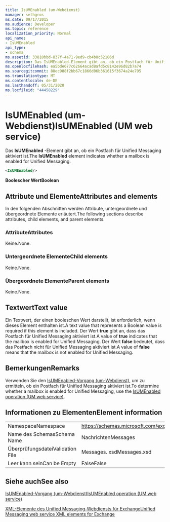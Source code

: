 ```yaml
---
title: IsUMEnabled (um-Webdienst)
manager: sethgros
ms.date: 09/17/2015
ms.audience: Developer
ms.topic: reference
localization_priority: Normal
api_name:
- IsUMEnabled
api_type:
- schema
ms.assetid: 33810bbd-837f-4a71-9ed9-cb4b8c52186d
description: Das IsUMEnabled-Element gibt an, ob ein Postfach für Unified Messaging aktiviert ist.
ms.openlocfilehash: ea5bde677c62664acad8afd5c8142e96d82b7a74
ms.sourcegitcommit: 88ec988f2bb67c1866d06b361615f3674a24e795
ms.translationtype: MT
ms.contentlocale: de-DE
ms.lasthandoff: 05/31/2020
ms.locfileid: "44458229"
---
```

# <a name="isumenabled-um-web-service"></a><span data-ttu-id="fa92a-103">IsUMEnabled (um-Webdienst)</span><span class="sxs-lookup"><span data-stu-id="fa92a-103">IsUMEnabled (UM web service)</span></span>

<span data-ttu-id="fa92a-104">Das **IsUMEnabled** -Element gibt an, ob ein Postfach für Unified Messaging aktiviert ist.</span><span class="sxs-lookup"><span data-stu-id="fa92a-104">The **IsUMEnabled** element indicates whether a mailbox is enabled for Unified Messaging.</span></span> 
  
```xml
<IsUMEnabled/>
```

 <span data-ttu-id="fa92a-105">**Boolescher Wert**</span><span class="sxs-lookup"><span data-stu-id="fa92a-105">**Boolean**</span></span>
## <a name="attributes-and-elements"></a><span data-ttu-id="fa92a-106">Attribute und Elemente</span><span class="sxs-lookup"><span data-stu-id="fa92a-106">Attributes and elements</span></span>

<span data-ttu-id="fa92a-107">In den folgenden Abschnitten werden Attribute, untergeordnete und übergeordnete Elemente erläutert.</span><span class="sxs-lookup"><span data-stu-id="fa92a-107">The following sections describe attributes, child elements, and parent elements.</span></span>
  
### <a name="attributes"></a><span data-ttu-id="fa92a-108">Attribute</span><span class="sxs-lookup"><span data-stu-id="fa92a-108">Attributes</span></span>

<span data-ttu-id="fa92a-109">Keine.</span><span class="sxs-lookup"><span data-stu-id="fa92a-109">None.</span></span>
  
### <a name="child-elements"></a><span data-ttu-id="fa92a-110">Untergeordnete Elemente</span><span class="sxs-lookup"><span data-stu-id="fa92a-110">Child elements</span></span>

<span data-ttu-id="fa92a-111">Keine.</span><span class="sxs-lookup"><span data-stu-id="fa92a-111">None.</span></span>
  
### <a name="parent-elements"></a><span data-ttu-id="fa92a-112">Übergeordnete Elemente</span><span class="sxs-lookup"><span data-stu-id="fa92a-112">Parent elements</span></span>

<span data-ttu-id="fa92a-113">Keine.</span><span class="sxs-lookup"><span data-stu-id="fa92a-113">None.</span></span>
  
## <a name="text-value"></a><span data-ttu-id="fa92a-114">Textwert</span><span class="sxs-lookup"><span data-stu-id="fa92a-114">Text value</span></span>

<span data-ttu-id="fa92a-115">Ein Textwert, der einen booleschen Wert darstellt, ist erforderlich, wenn dieses Element enthalten ist.</span><span class="sxs-lookup"><span data-stu-id="fa92a-115">A text value that represents a Boolean value is required if this element is included.</span></span> <span data-ttu-id="fa92a-116">Der Wert **true** gibt an, dass das Postfach für Unified Messaging aktiviert ist.</span><span class="sxs-lookup"><span data-stu-id="fa92a-116">A value of **true** indicates that the mailbox is enabled for Unified Messaging.</span></span> <span data-ttu-id="fa92a-117">Der Wert **false** bedeutet, dass das Postfach nicht für Unified Messaging aktiviert ist.</span><span class="sxs-lookup"><span data-stu-id="fa92a-117">A value of **false** means that the mailbox is not enabled for Unified Messaging.</span></span> 
  
## <a name="remarks"></a><span data-ttu-id="fa92a-118">Bemerkungen</span><span class="sxs-lookup"><span data-stu-id="fa92a-118">Remarks</span></span>

<span data-ttu-id="fa92a-119">Verwenden Sie den [IsUMEnabled-Vorgang (um-Webdienst)](isumenabled-operation-um-web-service.md), um zu ermitteln, ob ein Postfach für Unified Messaging aktiviert ist.</span><span class="sxs-lookup"><span data-stu-id="fa92a-119">To determine whether a mailbox is enabled for Unified Messaging, use the [IsUMEnabled operation (UM web service)](isumenabled-operation-um-web-service.md).</span></span>
  
## <a name="element-information"></a><span data-ttu-id="fa92a-120">Informationen zu Elementen</span><span class="sxs-lookup"><span data-stu-id="fa92a-120">Element information</span></span>

|||
|:-----|:-----|
|<span data-ttu-id="fa92a-121">Namespace</span><span class="sxs-lookup"><span data-stu-id="fa92a-121">Namespace</span></span>  <br/> |https://schemas.microsoft.com/exchange/services/2006/messages  <br/> |
|<span data-ttu-id="fa92a-122">Name des Schemas</span><span class="sxs-lookup"><span data-stu-id="fa92a-122">Schema Name</span></span>  <br/> |<span data-ttu-id="fa92a-123">Nachrichten</span><span class="sxs-lookup"><span data-stu-id="fa92a-123">Messages</span></span>  <br/> |
|<span data-ttu-id="fa92a-124">Überprüfungsdatei</span><span class="sxs-lookup"><span data-stu-id="fa92a-124">Validation File</span></span>  <br/> |<span data-ttu-id="fa92a-125">Messages. xsd</span><span class="sxs-lookup"><span data-stu-id="fa92a-125">Messages.xsd</span></span>  <br/> |
|<span data-ttu-id="fa92a-126">Leer kann sein</span><span class="sxs-lookup"><span data-stu-id="fa92a-126">Can be Empty</span></span>  <br/> |<span data-ttu-id="fa92a-127">False</span><span class="sxs-lookup"><span data-stu-id="fa92a-127">False</span></span>  <br/> |
   
## <a name="see-also"></a><span data-ttu-id="fa92a-128">Siehe auch</span><span class="sxs-lookup"><span data-stu-id="fa92a-128">See also</span></span>



[<span data-ttu-id="fa92a-129">IsUMEnabled-Vorgang (um-Webdienst)</span><span class="sxs-lookup"><span data-stu-id="fa92a-129">IsUMEnabled operation (UM web service)</span></span>](isumenabled-operation-um-web-service.md)


[<span data-ttu-id="fa92a-130">XML-Elemente des Unified Messaging-Webdiensts für Exchange</span><span class="sxs-lookup"><span data-stu-id="fa92a-130">Unified Messaging web service XML elements for Exchange</span></span>](unified-messaging-web-service-xml-elements-for-exchange.md)

